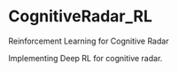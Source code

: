 # CognitiveRadar_RL
Reinforcement Learning for Cognitive Radar

Implementing Deep RL for cognitive radar. 
